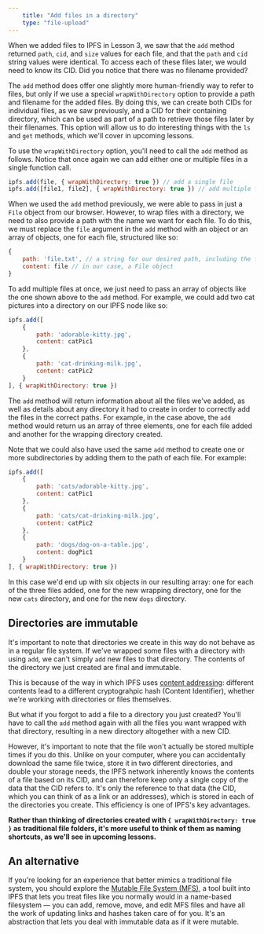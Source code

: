 ```yaml
---
    title: "Add files in a directory"
    type: "file-upload"
---
```


When we added files to IPFS in Lesson 3, we saw that the `add` method returned `path`, `cid`, and `size` values for each file, and that the `path` and `cid` string values were identical. To access each of these files later, we would need to know its CID. Did you notice that there was no filename provided?

The `add` method does offer one slightly more human-friendly way to refer to files, but only if we use a special `wrapWithDirectory` option to provide a path and filename for the added files. By doing this, we can create both CIDs for individual files, as we saw previously, and a CID for their containing directory, which can be used as part of a path to retrieve those files later by their filenames. This option will allow us to do interesting things with the `ls` and `get` methods, which we'll cover in upcoming lessons.

To use the `wrapWithDirectory` option, you'll need to call the `add` method as follows. Notice that once again we can add either one or multiple files in a single function call.

```javascript
ipfs.add(file, { wrapWithDirectory: true }) // add a single file
ipfs.add([file1, file2], { wrapWithDirectory: true }) // add multiple files via an array
```

When we used the `add` method previously, we were able to pass in just a `File` object from our browser. However, to wrap files with a directory, we need to also provide a path with the name we want for each file. To do this, we must replace the `file` argument in the `add` method with an object or an array of objects, one for each file, structured like so:

```javascript
{
    path: 'file.txt', // a string for our desired path, including the filename
    content: file // in our case, a File object
}
```

To add multiple files at once, we just need to pass an array of objects like the one shown above to the `add` method. For example, we could add two cat pictures into a directory on our IPFS node like so:

```javascript
ipfs.add([
    {
        path: 'adorable-kitty.jpg',
        content: catPic1
    },
    {
        path: 'cat-drinking-milk.jpg',
        content: catPic2
    }
], { wrapWithDirectory: true })
```

The `add` method will return information about all the files we've added, as well as details about any directory it had to create in order to correctly add the files in the correct paths. For example, in the case above, the `add` method would return us an array of three elements, one for each file added and another for the wrapping directory created.

Note that we could also have used the same `add` method to create one or more subdirectories by adding them to the path of each file. For example:

```javascript
ipfs.add([
    {
        path: 'cats/adorable-kitty.jpg',
        content: catPic1
    },
    {
        path: 'cats/cat-drinking-milk.jpg',
        content: catPic2
    },
    {
        path: 'dogs/dog-on-a-table.jpg',
        content: dogPic1
    }
], { wrapWithDirectory: true })
```
In this case we'd end up with six objects in our resulting array: one for each of the three files added, one for the new wrapping directory, one for the new `cats` directory, and one for the new `dogs` directory.

## Directories are immutable

It's important to note that directories we create in this way do not behave as in a regular file system. If we've wrapped some files with a directory with using `add`, we can't simply `add` new files to that directory. The contents of the directory we just created are final and immutable.

This is because of the way in which IPFS uses [content addressing](https://proto.school/#/data-structures/03): different contents lead to a different cryptograhpic hash (Content Identifier), whether we're working with directories or files themselves.

But what if you forgot to add a file to a directory you just created? You'll have to call the `add` method again with all the files you want wrapped with that directory, resulting in a new directory altogether with a new CID.

However, it's important to note that the file won't actually be stored multiple times if you do this. Unlike on your computer, where you can accidentally download the same file twice, store it in two different directories, and double your storage needs, the IPFS network inherently knows the contents of a file based on its CID, and can therefore keep only a single copy of the data that the CID refers to. It's only the reference to that data (the CID, which you can think of as a link or an addresses), which is stored in each of the directories you create. This efficiency is one of IPFS's key advantages.

**Rather than thinking of directories created with `{ wrapWithDirectory: true }` as traditional file folders, it's more useful to think of them as naming shortcuts, as we'll see in upcoming lessons.**

## An alternative
If you're looking for an experience that better mimics a traditional file system, you should explore the [Mutable File System (MFS)](https://proto.school/#/mutable-file-system), a tool built into IPFS that lets you treat files like you normally would in a name-based filesystem — you can add, remove, move, and edit MFS files and have all the work of updating links and hashes taken care of for you. It's an abstraction that lets you deal with immutable data as if it were mutable.
